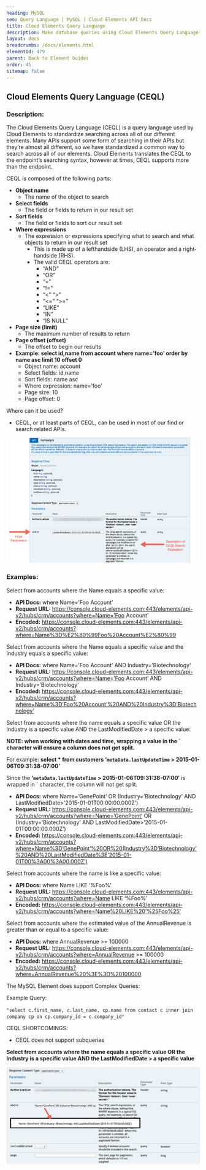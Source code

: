 ```yaml
---
heading: MySQL
seo: Query Language | MySQL | Cloud Elements API Docs
title: Cloud Elements Query Language
description: Make database queries using Cloud Elements Query Language.
layout: docs
breadcrumbs: /docs/elements.html
elementId: 479
parent: Back to Element Guides
order: 45
sitemap: false
---
```


## Cloud Elements Query Language (CEQL)

### Description:

The Cloud Elements Query Language (CEQL) is a query language used by Cloud Elements to standardize searching across all of our different elements. Many APIs support some form of searching in their APIs but they’re almost all different, so we have standardized a common way to search across all of our elements. Cloud Elements translates the CEQL to the endpoint’s searching syntax, however at times, CEQL supports more than the endpoint.

CEQL is composed of the following parts:

* __Object name__
  * The name of the object to search
* __Select fields__
  * The field or fields to return in our result set
* __Sort fields__
  * The field or fields to sort our result set
* __Where expressions__
  * The expression or expressions specifying what to search and what objects to return in our result set
    * This is made up of a left­hand­side (LHS), an operator and a right­hand­side (RHS).
    * The valid CEQL operators are:
      * “AND”
      * “OR”
      * “=”
      * “!=”
      * “<” “>”
      * “<=” “>=”
      * “LIKE”
      * “IN”
      * “IS NULL”
* __Page size (limit)__
  * The maximum number of results to return
* __Page offset (offset)__
  * The offset to begin our results
* __Example: select id,name from account where name=’foo’ order by name asc limit 10 offset 0__
  * Object name: account
  * Select fields: id,name
  * Sort fields: name asc
  * Where expression: name=’foo’
  * Page size: 10
  * Page offset: 0

Where can it be used?

  * CEQL, or at least parts of CEQL, can be used in most of our find or search related APIs.

![Cloud Elements Query Language CEQL](/assets/img/ceql-description.png)

### Examples:

Select from accounts where the Name equals a specific value:

* __API Docs:__ where Name=’Foo Account’
* __Request URL:__ https://console.cloud-elements.com:443/elements/api-v2/hubs/crm/accounts?where=Name=’Foo Account’
* __Encoded:__ https://console.cloud-elements.com:443/elements/api-v2/hubs/crm/accounts?where=Name%3D%E2%80%99Foo%20Account%E2%80%99

Select from accounts where the Name equals a specific value and the Industry equals a specific value:

* __API Docs:__ where Name=’Foo Account’ AND Industry=’Biotechnology’
* __Request URL:__ https://console.cloud-elements.com:443/elements/api-v2/hubs/crm/accounts?where=Name=’Foo Account’ AND Industry=’Biotechnology’
* __Encoded:__ https://console.cloud-elements.com:443/elements/api-v2/hubs/crm/accounts?where=Name%3D’Foo%20Account’%20AND%20Industry%3D’Biotechnology’

Select from accounts where the name equals a specific value OR the Industry is a specific value AND the LastModifiedDate > a specific value:

__NOTE: when working with dates and time, wrapping a value in the ` character will ensure a column does not get split.__

For example:  __select * from customers ‘`metaData.lastUpdateTime` > 2015-01-06T09:31:38-07:00’__

Since the __‘`metaData.lastUpdateTime` > 2015-01-06T09:31:38-07:00′__  is wrapped in \` character, the column will not get split.

* __API Docs:__ where Name=’GenePoint’ OR (Industry=’Biotechnology’ AND LastModifiedDate>’2015-01-01T00:00:00.000Z’)
* __Request URL:__ https://console.cloud-elements.com:443/elements/api-v2/hubs/crm/accounts?where=Name=’GenePoint’ OR (Industry=’Biotechnology’ AND LastModifiedDate>’2015-01-01T00:00:00.000Z’)
* __Encoded:__ https://console.cloud-elements.com:443/elements/api-v2/hubs/crm/accounts?where=Name%3D’GenePoint’%20OR%20(Industry%3D’Biotechnology’%20AND%20LastModifiedDate%3E’2015-01-01T00%3A00%3A00.000Z’)

Select from accounts where the name is like a specific value:

* __API Docs:__ where Name LIKE ‘%Foo%’
* __Request URL:__ https://console.cloud-elements.com:443/elements/api-v2/hubs/crm/accounts?where=Name LIKE ‘%Foo%’
* __Encoded:__ https://console.cloud-elements.com:443/elements/api-v2/hubs/crm/accounts?where=Name%20LIKE%20’%25Foo%25′

Select from accounts where the estimated value of the AnnualRevenue is greater than or equal to a specific value:

* __API Docs:__ where AnnualRevenue >= 100000
* __Request URL:__ https://console.cloud-elements.com:443/elements/api-v2/hubs/crm/accounts?where=AnnualRevenue >= 100000
* __Encoded:__ https://console.cloud-elements.com:443/elements/api-v2/hubs/crm/accounts?where=AnnualRevenue%20%3E%3D%20100000

The MySQL Element does support Complex Queries:

Example Query:

`"select c.first_name, c.last_name, cp.name from contact c inner join company cp on cp.company_id = c.company_id"`

CEQL SHORTCOMINGS:

* CEQL does not support sub­queries

__Select from accounts where the name equals a specific value OR the Industry is a specific value AND the LastModifiedDate > a specific value__

![Cloud Elements Query Language CEQL](/assets/img/ceql-example.png)
